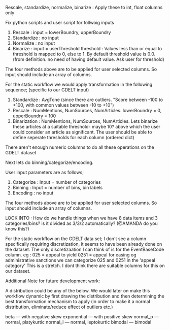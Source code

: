 Rescale, standardize, normalize, binarize : Apply these to int, float columns only

Fix python scripts and user script for follwoig inputs
1. Rescale : input = lowerBoundry, upperBoundry
2. Standardize : no input
3. Normalize : no input
4. Binarize : input = userThreshold
threshold : Values less than or equal to threshold is mapped to 0, else to 1. By default threshold value is 0.0. (from definition. no need of having default value. Ask user for threshold)

The four methods above are to be applied for user selected columns. So input should include an array of columns.

For the static workflow we would apply transformation in the following sequence;
(specific to our GDELT input)
1. Standardize : AvgTone (since there are outliers. "Score between -100 to +100, with common values between -10 to +10")
2. Rescale : NumMentions, NumSources, NumArticles.
lowerBoundry = 0, upperBoundry = 100
3. Binarization : NumMentions, NumSources, NumArticles.
Lets binarize these articles at a suitable threshold- maybe 10? above which the user could consider an article as significant.
The user should be able to define seperate thresholds for each column (ordered dict)

There aren't enough numeric columns to do all these operations on the GDELT dataset



Next lets do binning/categorize/encoding.

User input parameters are as follows;
1. Categorize : Input = number of categories
2. Binning : Input = number of bins, bin labels
3. Encoding : no input

The four methods above are to be applied for user selected columns. So input should include an array of columns.

LOOK INTO : How do we handle things when we have 8 data items and 3 categories/bins? is it divided as 3/3/2 automatically? (@AMANDA do you know this?)

For the static workflow on the GDELT data set;
I don't see a column specifically requiring discretization, it seems to have been already done on the dataset.
The only discretizaation I can think of is for the EventBaseCode column.
eg : 025 = appeal to yield
    0251 = appeal for easing og administrative sanctions
    we can categorize 025 and 0251 in the 'appeal category'
    This is a stretch. I dont think there are suitable columns for this on our dataset.

Additional Note for future development work:

A distribution could be any of the below. We would later on make this workflow dynamic by first drawing the distribution and then determining the best transformation mechanism to apply (in order to make it a normal distribution, eliminate/reduce effect of outliers etc.)

beta — with negative skew
exponential — with positive skew
normal_p — normal, platykurtic
normal_l — normal, leptokurtic
bimodal — bimodal

